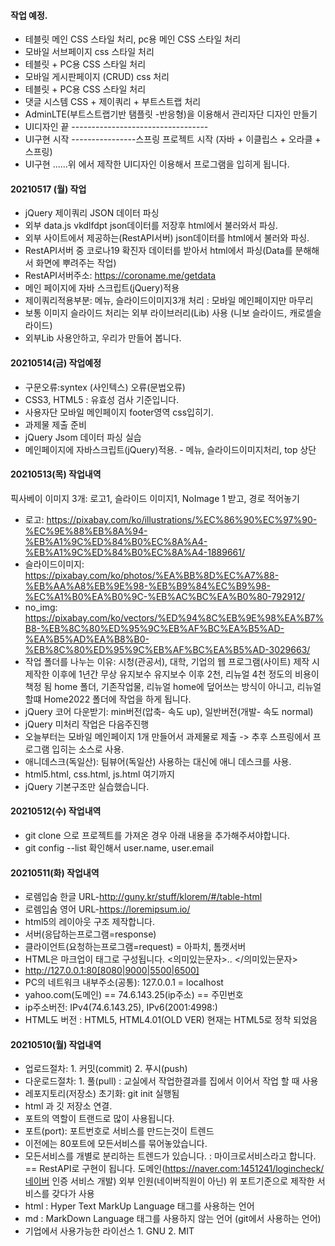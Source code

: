 #### 작업 예정.
- 테블릿 메인 CSS 스타일 처리, pc용 메인 CSS 스타일 처리
- 모바일 서브페이지 css 스타일 처리
- 테블릿 + PC용 CSS 스타일 처리
- 모바일 게시판페이지 (CRUD) css 처리
- 테블릿 + PC용 CSS 스타일 처리
- 댓글 시스템 CSS + 제이쿼리 + 부트스트랩 처리
- AdminLTE(부트스트랩기반 탬플릿 -반응형)을 이용해서 관리자단 디자인 만들기
- UI디자인 끝 ----------------------------------
- UI구현 시작 ----------------스프링 프로젝트 시작 (자바 + 이클립스 + 오라클 + 스프링)
- UI구현 ......위 에서 제작한 UI디자인 이용해서 프로그램을 입히게 됩니다.
#### 20210517 (월) 작업
- jQuery 제이쿼리 JSON 데이터 파싱
- 외부 data.js vkdlfdpt json데이터를 저장후 html에서 불러와서 파싱.
- 외부 사이트에서 제공하는(RestAPI서버) json데이터를 html에서 불러와 파싱.
- RestAPI서버 중 코로나19 확진자 데이터를 받아서 html에서 파싱(Data를 분해해서 화면에 뿌려주는 작업)
- RestAPI서버주소: https://coroname.me/getdata
- 메인 페이지에 자바 스크립트(jQuery)적용
- 제이쿼리적용부분: 메뉴, 슬라이드이미지3개 처리 : 모바일 메인페이지만 마무리
- 보통 이미지 슬라이드 처리는 외부 라이브러리(Lib) 사용 (니보 슬라이드, 캐로셀슬라이드)
- 외부Lib 사용안하고, 우리가 만들어 봅니다.
#### 20210514(금) 작업예정
- 구문오류:syntex (사인텍스) 오류(문법오류)
- CSS3, HTML5 : 유효성 검사 기준입니다.
- 사용자단 모바일 메인페이지 footer영역 css입히기.
- 과제물 제출 준비
- jQuery Jsom 데이터 파싱 실습
- 메인페이지에 자바스크립트(jQuery)적용. - 메뉴, 슬라이드이미지처리, top 상단
#### 20210513(목) 작업내역
 픽사베이 이미지 3개: 로고1, 슬라이드 이미지1, NoImage 1 받고, 경로 적어놓기
- 로고: https://pixabay.com/ko/illustrations/%EC%86%90%EC%97%90-%EC%9E%88%EB%8A%94-%EB%A1%9C%ED%84%B0%EC%8A%A4-%EB%A1%9C%ED%84%B0%EC%8A%A4-1889661/
- 슬라이드이미지: https://pixabay.com/ko/photos/%EA%BB%8D%EC%A7%88-%EB%AA%A8%EB%9E%98-%EB%B9%84%EC%B9%98-%EC%A1%B0%EA%B0%9C-%EB%AC%BC%EA%B0%80-792912/
- no_img: https://pixabay.com/ko/vectors/%ED%94%8C%EB%9E%98%EA%B7%B8-%EB%8C%80%ED%95%9C%EB%AF%BC%EA%B5%AD-%EA%B5%AD%EA%B8%B0-%EB%8C%80%ED%95%9C%EB%AF%BC%EA%B5%AD-3029663/
 - 작업 폴더를 나누는 이유: 시청(관공서), 대학, 기업의 웹 프로그램(사이트) 제작 시 제작한 이후에 1년간 무상 유지보수
   유지보수 이후 2천, 리뉴얼 4천 정도의 비용이 책정 됨 home 폴더, 기존작업물, 리뉴얼 home에 덮어쓰는 방식이 아니고,
   리뉴얼 할떄 Home2022 폴더에 작업을 하게 됩니다.
 - jQuery 코어 다운받기: min버전(압축- 속도 up), 일반버전(개발- 속도 normal)
 - jQuery 미처리 작업은 다음주진행
 - 오늘부터는 모바일 메인페이지 1개 만들어서 과제물로 제출 -> 추후 스프링에서 프로그램 입히는 소스로 사용.
 - 애니데스크(독일산): 팀뷰어(독일산) 사용하는 대신에 애니 데스크를 사용.
 - html5.html, css.html, js.html 여기까지
 - jQuery 기본구조만 실습했습니다.
#### 20210512(수) 작업내역
 - git clone 으로 프로젝트를 가져온 경우 아래 내용을 추가해주셔야합니다.
 - git config --list 확인해서 user.name, user.email

#### 20210511(화) 작업내역
- 로렘입숨 한글 URL-http://guny.kr/stuff/klorem/#/table-html
- 로렘입숨 영어 URL-https://loremipsum.io/
- html5의 레이아웃 구조 제작합니다.
- 서버(응답하는프로그램=response)
- 클라이언트(요청하는프로그램=request) = 아파치, 톰캣서버
- HTML은 마크업이 태그로 구성됩니다. <의미있는문자>.. </의미있는문자>
- http://127.0.0.1:80[8080|9000|5500|6500]
- PC의 네트워크 내부주소(공통): 127.0.0.1 = localhost
- yahoo.com(도메인) == 74.6.143.25(ip주소) == 주민번호
- ip주소버전: IPv4(74.6.143.25), IPv6(2001:4998:)
- HTML도 버전 : HTML5, HTML4.01(OLD VER) 현재는 HTML5로 정착 되었음
#### 20210510(월) 작업내역
- 업로드절차: 1. 커밋(commit) 2. 푸시(push)
- 다운로드절차: 1. 풀(pull) : 교실에서 작업한결과를 집에서 이어서 작업 할 때 사용
- 레포지토리(저장소) 초기화: git init 실행됨
- html 과 깃 저장소 연결.
- 포트의 역할이 트랜드로 많이 사용됩니다.
- 포트(port): 포트번호로 서비스를 만드는것이 트렌드
- 이전에는 80포트에 모든서비스를 묶어놓았습니다.
- 모든서비스를 개별로 분리하는 트렌드가 있습니다. :
 마이크로서비스라고 합니다. == RestAPI로 구현이 됩니다.
  도메인(https://naver.com:1451241/logincheck/네이버 인증 서비스 개발)
  외부 인원(네이버직원이 아닌) 위 포트기준으로 제작한 서비스를 갖다가 사용
- html : Hyper Text MarkUp Language 태그를 사용하는 언어
- md : MarkDown Language 태그를 사용하지 않는 언어 (git에서 사용하는 언어)
- 기업에서 사용가능한 라이선스 1. GNU  2. MIT
